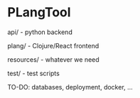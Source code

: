 # PLangTool

api/  -  python backend

plang/ - Clojure/React frontend

resources/  -  whatever we need

test/  -  test scripts


TO-DO: databases, deployment, docker, ...